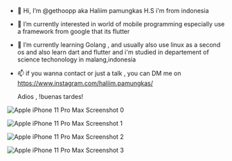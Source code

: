 - 👋 Hi, I’m @gethoopp aka Haliim pamungkas H.S i'm from indonesia 
- 👀 I’m currently interested in world of mobile programming especially use a framework from google that its flutter 
- 🌱 I’m currently learning Golang , and usually also use linux as a second os and also learn  dart and flutter and i'm studied in departement of science techonology in malang,indonesia
- 📫 if you wanna contact or just a talk , you can DM me on https://www.instagram.com/haliim.pamungkas/


  Adios , !buenas tardes!


![Apple iPhone 11 Pro Max Screenshot 0](https://github.com/gethoopp/FoodiesAPP/assets/78482684/1cf80635-c41f-4459-91e7-1cdae764a1aa)

![Apple iPhone 11 Pro Max Screenshot 1](https://github.com/gethoopp/FoodiesAPP/assets/78482684/fe0f2fbe-3e5a-44c8-b090-b55da70cc071)

![Apple iPhone 11 Pro Max Screenshot 2](https://github.com/gethoopp/FoodiesAPP/assets/78482684/9c248527-4d94-4974-9950-1759038cdd75)

![Apple iPhone 11 Pro Max Screenshot 3](https://github.com/gethoopp/FoodiesAPP/assets/78482684/ce73e54a-6b54-478c-bb9d-b3355522cdba)
